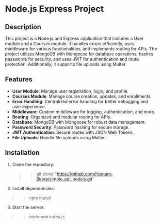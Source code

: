 # Node.js Express Project

## Description
This project is a Node.js and Express application that includes a User module and a Courses module. It handles errors efficiently, uses middleware for various functionalities, and implements routing for APIs. The project utilizes MongoDB with Mongoose for database operations, hashes passwords for security, and uses JWT for authentication and route protection. Additionally, it supports file uploads using Multer.

## Features
- **User Module**: Manage user registration, login, and profile.
- **Courses Module**: Manage course creation, updates, and enrollments.
- **Error Handling**: Centralized error handling for better debugging and user experience.
- **Middleware**: Custom middleware for logging, authentication, and more.
- **Routing**: Organized and modular routing for APIs.
- **Database**: MongoDB with Mongoose for robust data management.
- **Password Security**: Password hashing for secure storage.
- **JWT Authentication**: Secure routes with JSON Web Tokens.
- **File Uploads**: Handle file uploads using Multer.

## Installation
1. Clone the repository:
   >> git clone "https://github.com/Homam-Bkera/simple_api_nodejs.git"
   
2. Install dependencies:
  >> npm install

3. Start the server:
  >> nodemon index.js
